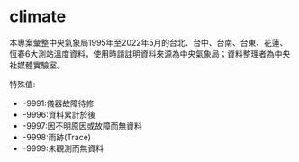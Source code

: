 # climate
本專案彙整中央氣象局1995年至2022年5月的台北、台中、台南、台東、花蓮、恆春6大測站溫度資料，使用時請註明資料來源為中央氣象局；資料整理者為中央社媒體實驗室。

特殊值:
* -9991:儀器故障待修
* -9996:資料累計於後
* -9997:因不明原因或故障而無資料
* -9998:雨跡(Trace)
* -9999:未觀測而無資料
